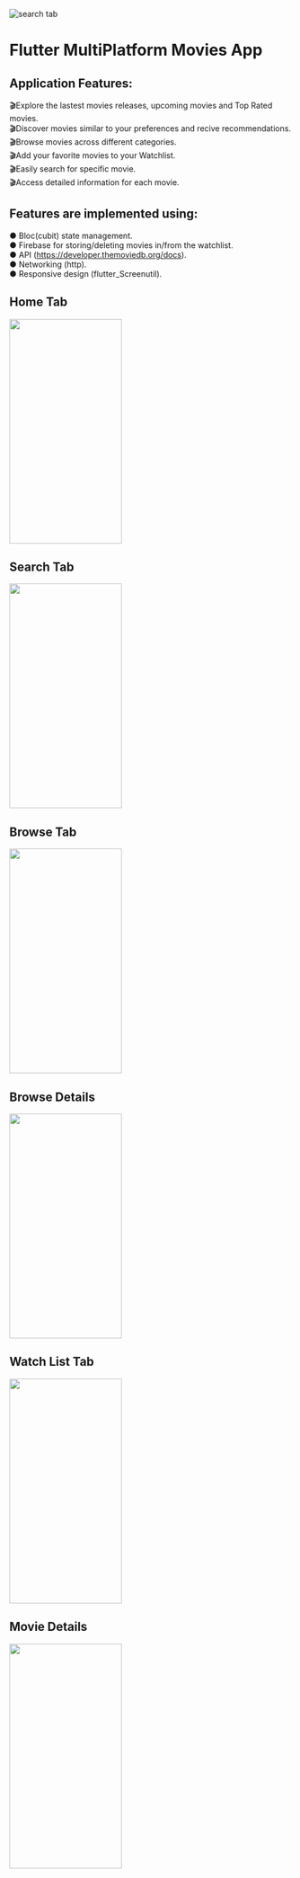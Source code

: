 ![search tab](https://github.com/salmahossam094/movies/assets/90824795/6d94df63-e3f5-471b-98ce-bab7bb2391b0)

# Flutter MultiPlatform Movies App

## Application Features:<br>
🎬Explore the lastest movies releases, upcoming movies and Top Rated movies.<br>
🎬Discover movies similar to your preferences and recive recommendations.<br>
🎬Browse movies across different categories.<br>
🎬Add your favorite movies to your Watchlist.<br>
🎬Easily search for specific movie.<br>
🎬Access detailed information for each movie.<br>

## Features are implemented using:
● Bloc(cubit) state management.<br>
● Firebase for storing/deleting movies in/from the watchlist.<br>
● API (https://developer.themoviedb.org/docs).<br>
● Networking (http).<br>
● Responsive design (flutter_Screenutil).<br>
## Home Tab
<img src= "https://github.com/salmahossam094/movies/assets/90824795/0d7f4e80-f4b8-4dda-90a1-34bc9bcb7e34" width=200 height=400> <br>
## Search Tab
<img src="https://github.com/salmahossam094/movies/assets/90824795/3200b2a7-9677-4885-95af-57b8dae3aa5d" width=200 height=400><br>
## Browse Tab
<img src="https://github.com/salmahossam094/movies/assets/90824795/0a4d0c8c-c676-478d-a616-4e1245f61bf4" width=200 height=400><br>
## Browse Details
<img src= "https://github.com/salmahossam094/movies/assets/90824795/2d7e7c23-70a4-4122-95cf-4de79bd8caf2" width=200 height=400><br>
## Watch List Tab
<img src= "https://github.com/salmahossam094/movies/assets/90824795/5d9b877c-e6d6-475b-90d7-6f5990a8d858" width=200 height=400><br>
## Movie Details
<img src="https://github.com/salmahossam094/movies/assets/90824795/050d2880-b357-4925-819f-53526f646038"  width=200 height=400><br>







